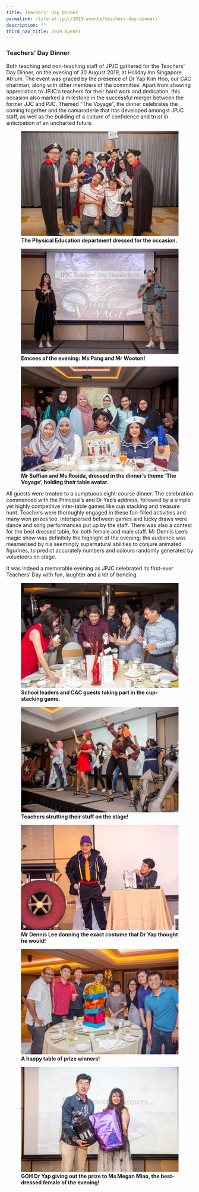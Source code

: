 ```yaml
---
title: Teachers' Day Dinner
permalink: /life-at-jpjc/2019-events/teachers-day-dinner/
description: ""
third_nav_title: 2019 Events
---
```

### **Teachers’ Day Dinner**
Both teaching and non-teaching staff of JPJC gathered for the Teachers’ Day Dinner, on the evening of 30 August 2019, at Holiday Inn Singapore Atrium. The event was graced by the presence of Dr Yap Kim Hoo, our CAC chairman, along with other members of the committee. Apart from showing appreciation to JPJC’s teachers for their hard work and dedication, this occasion also marked a milestone in the successful merger between the former JJC and PJC. Themed “The Voyage”, the dinner celebrates the coming together and the camaraderie that has developed amongst JPJC staff, as well as the building of a culture of confidence and trust in anticipation of an uncharted future.

<figure>
<img src="/images/tcher%20day%20dinner%201.jpg">
<figcaption> <strong> The Physical Education department dressed for the occasion. </strong> </figcaption>
</figure>

<figure>
<img src="/images/tcher%20day%20dinner%202.jpg">
<figcaption> <strong> Emcees of the evening: Ms Pang and Mr Wooton! </strong> </figcaption>
</figure>

<figure>
<img src="/images/tcher%20day%20dinner%203.jpg">
<figcaption> <strong> Mr Suffian and Ms Rosida, dressed in the dinner’s theme ‘The Voyage’, holding their table avatar. </strong> </figcaption>
</figure>
All guests were treated to a sumptuous eight-course dinner. The celebration commenced with the Principal’s and Dr Yap’s address, followed by a simple yet highly competitive inter-table games like cup stacking and treasure hunt. Teachers were thoroughly engaged in these fun-filled activities and many won prizes too. Interspersed between games and lucky draws were dance and song performances put up by the staff. There was also a contest for the best dressed table, for both female and male staff. Mr Dennis Lee’s magic show was definitely the highlight of the evening; the audience was mesmerised by his seemingly supernatural abilities to conjure animated figurines, to predict accurately numbers and colours randomly generated by volunteers on stage.

It was indeed a memorable evening as JPJC celebrated its first-ever Teachers’ Day with fun, laughter and a lot of bonding.
<figure>
<img src="/images/tcher%20day%20dinner%204.jpg">
<figcaption> <strong> School leaders and CAC guests taking part in the cup-stacking game. </strong> </figcaption>
</figure>

<figure>
<img src="/images/tcher%20day%20dinner%205.jpg">
<figcaption> <strong> Teachers strutting their stuff on the stage! </strong> </figcaption>
</figure>

<figure>
<img src="/images/tcher%20day%20dinner%206.jpg">
<figcaption> <strong> Mr Dennis Lee donning the exact costume that Dr Yap thought he would! </strong> </figcaption>
</figure>

<figure>
<img src="/images/tcher%20day%20dinner%207.jpg">
<figcaption> <strong> A happy table of prize winners! </strong> </figcaption>
</figure>

<figure>
<img src="/images/tcher%20day%20dinner%208.jpg">
<figcaption> <strong> GOH Dr Yap giving out the prize to Ms Megan Miao, the best-dressed female of the evening! </strong> </figcaption>
</figure>
